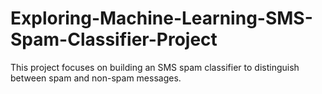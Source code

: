# Exploring-Machine-Learning-SMS-Spam-Classifier-Project
This project focuses on building an SMS spam classifier to distinguish between spam and non-spam messages.
